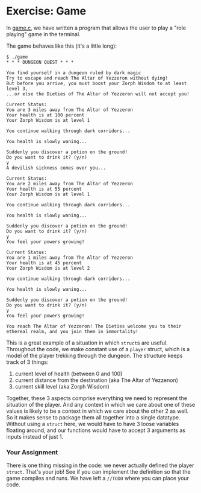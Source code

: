 # Exercise: Game

In [game.c](./game.c), we have written a program that allows the user to play a "role playing" game in the terminal.

The game behaves like this (it's a little long):

```nohighlight
$ ./game
* * * DUNGEON QUEST * * *

You find yourself in a dungeon ruled by dark magic
Try to escape and reach The Altar of Yezzeron without dying!
But before you arrive, you must boost your Zorph Wisdom to at least level 3,
...or else the Dieties of The Altar of Yezzeron will not accept you!

Current Status: 
You are 3 miles away from The Altar of Yezzeron
Your health is at 100 percent
Your Zorph Wisdom is at level 1

You continue walking through dark corridors...

You health is slowly waning...

Suddenly you discover a potion on the ground!
Do you want to drink it? (y/n)
y
A devilish sickness comes over you...

Current Status: 
You are 2 miles away from The Altar of Yezzeron
Your health is at 55 percent
Your Zorph Wisdom is at level 1

You continue walking through dark corridors...

You health is slowly waning...

Suddenly you discover a potion on the ground!
Do you want to drink it? (y/n)
y
You feel your powers growing!

Current Status: 
You are 1 miles away from The Altar of Yezzeron
Your health is at 45 percent
Your Zorph Wisdom is at level 2

You continue walking through dark corridors...

You health is slowly waning...

Suddenly you discover a potion on the ground!
Do you want to drink it? (y/n)
y
You feel your powers growing!

You reach The Altar of Yezzeron! The Dieties welcome you to their ethereal realm, and you join them in immortality!
```

This is a great example of a situation in which `struct`s are useful. Throughout the code, we make constant use of a `player` struct, which is a model of the player trekking through the dungeon. The structure keeps track of 3 things:

1. current level of health (between 0 and 100)
2. current distance from the destination (aka The Altar of Yezzenon)
3. current skill level (aka Zorph Wisdom)

Together, these 3 aspects comprise everything we need to represent the situation of the player. And any context in which we care about one of these values is likely to be a context in which we care about the other 2 as well. So it makes sense to package them all together into a single datatype. Without using a `struct` here, we would have to have 3 loose variables floating around, and our functions would have to accept 3 arguments as inputs instead of just 1.

### Your Assignment

There is one thing missing in the code: we never actually defined the player `struct`. That's your job! See if you can implement the definition so that the game compiles and runs. We have left a `//TODO` where you can place your code.

